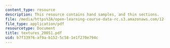 ```yaml
---
content_type: resource
description: This resource contains hand samples, and thin sections.
file: /media/https%3A/open-learning-course-data-rc.s3.amazonaws.com/12-109-petrology-fall-2005/b7f33976af9ab1525c581e1f270e794c_textures_20051.pdf
file_type: application/pdf
resourcetype: Document
title: textures_20051.pdf
uid: b7f33976-af9a-b152-5c58-1e1f270e794c
---
```

